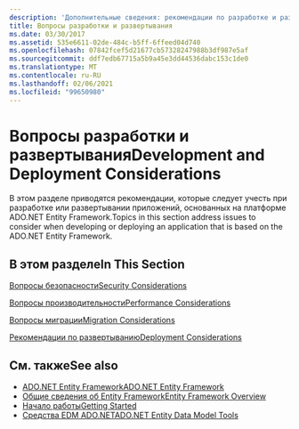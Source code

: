 ```yaml
---
description: 'Дополнительные сведения: рекомендации по разработке и развертыванию'
title: Вопросы разработки и развертывания
ms.date: 03/30/2017
ms.assetid: 535e6611-02de-484c-b5ff-6ffeed04d740
ms.openlocfilehash: 07842fcef5d21677cb57328247988b3df987e5af
ms.sourcegitcommit: ddf7edb67715a5b9a45e3dd44536dabc153c1de0
ms.translationtype: MT
ms.contentlocale: ru-RU
ms.lasthandoff: 02/06/2021
ms.locfileid: "99650980"
---
```

# <a name="development-and-deployment-considerations"></a><span data-ttu-id="8c675-103">Вопросы разработки и развертывания</span><span class="sxs-lookup"><span data-stu-id="8c675-103">Development and Deployment Considerations</span></span>

<span data-ttu-id="8c675-104">В этом разделе приводятся рекомендации, которые следует учесть при разработке или развертывании приложений, основанных на платформе ADO.NET Entity Framework.</span><span class="sxs-lookup"><span data-stu-id="8c675-104">Topics in this section address issues to consider when developing or deploying an application that is based on the ADO.NET Entity Framework.</span></span>  
  
## <a name="in-this-section"></a><span data-ttu-id="8c675-105">В этом разделе</span><span class="sxs-lookup"><span data-stu-id="8c675-105">In This Section</span></span>  

 [<span data-ttu-id="8c675-106">Вопросы безопасности</span><span class="sxs-lookup"><span data-stu-id="8c675-106">Security Considerations</span></span>](security-considerations.md)  
  
 [<span data-ttu-id="8c675-107">Вопросы производительности</span><span class="sxs-lookup"><span data-stu-id="8c675-107">Performance Considerations</span></span>](performance-considerations.md)  
  
 [<span data-ttu-id="8c675-108">Вопросы миграции</span><span class="sxs-lookup"><span data-stu-id="8c675-108">Migration Considerations</span></span>](migration-considerations.md)  
  
 [<span data-ttu-id="8c675-109">Рекомендации по развертыванию</span><span class="sxs-lookup"><span data-stu-id="8c675-109">Deployment Considerations</span></span>](deployment-considerations.md)  
  
## <a name="see-also"></a><span data-ttu-id="8c675-110">См. также</span><span class="sxs-lookup"><span data-stu-id="8c675-110">See also</span></span>

- [<span data-ttu-id="8c675-111">ADO.NET Entity Framework</span><span class="sxs-lookup"><span data-stu-id="8c675-111">ADO.NET Entity Framework</span></span>](index.md)
- [<span data-ttu-id="8c675-112">Общие сведения об Entity Framework</span><span class="sxs-lookup"><span data-stu-id="8c675-112">Entity Framework Overview</span></span>](overview.md)
- [<span data-ttu-id="8c675-113">Начало работы</span><span class="sxs-lookup"><span data-stu-id="8c675-113">Getting Started</span></span>](getting-started.md)
- <span data-ttu-id="8c675-114">[Средства EDM ADO.NET](/previous-versions/dotnet/netframework-4.0/bb399249(v=vs.100))</span><span class="sxs-lookup"><span data-stu-id="8c675-114">[ADO.NET Entity Data Model Tools](/previous-versions/dotnet/netframework-4.0/bb399249(v=vs.100))</span></span>
